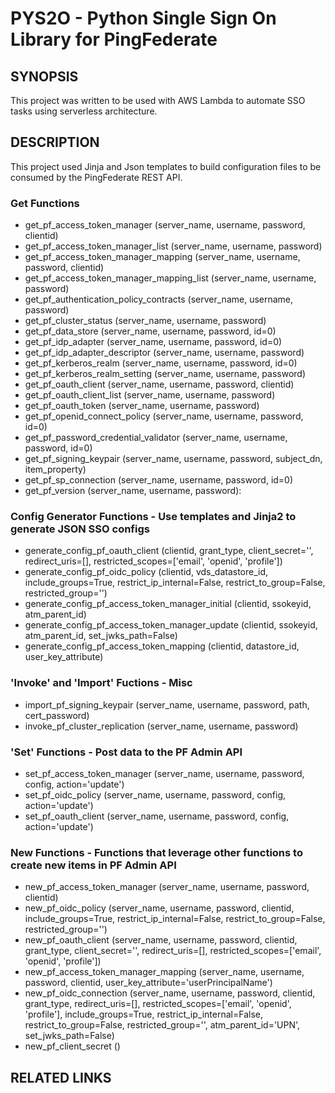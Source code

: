 
# PYS2O - Python Single Sign On Library for PingFederate

## SYNOPSIS
This project was written to be used with AWS Lambda to automate SSO tasks using serverless architecture.

## DESCRIPTION
This project used Jinja and Json templates to build configuration files to be consumed by the PingFederate REST API.

### Get Functions
* get_pf_access_token_manager (server_name, username, password, clientid)
* get_pf_access_token_manager_list (server_name, username, password)
* get_pf_access_token_manager_mapping (server_name, username, password, clientid)
* get_pf_access_token_manager_mapping_list (server_name, username, password)
* get_pf_authentication_policy_contracts (server_name, username, password)
* get_pf_cluster_status (server_name, username, password)
* get_pf_data_store (server_name, username, password, id=0)
* get_pf_idp_adapter (server_name, username, password, id=0)
* get_pf_idp_adapter_descriptor (server_name, username, password)
* get_pf_kerberos_realm (server_name, username, password, id=0)
* get_pf_kerberos_realm_setting (server_name, username, password)
* get_pf_oauth_client (server_name, username, password, clientid)
* get_pf_oauth_client_list (server_name, username, password)
* get_pf_oauth_token (server_name, username, password)
* get_pf_openid_connect_policy (server_name, username, password, id=0)
* get_pf_password_credential_validator (server_name, username, password, id=0)
* get_pf_signing_keypair (server_name, username, password, subject_dn, item_property)
* get_pf_sp_connection (server_name, username, password, id=0)
* get_pf_version (server_name, username, password):

### Config Generator Functions - Use templates and Jinja2 to generate JSON SSO configs
* generate_config_pf_oauth_client (clientid, grant_type, client_secret='', redirect_uris=[], restricted_scopes=['email', 'openid', 'profile'])
* generate_config_pf_oidc_policy (clientid, vds_datastore_id, include_groups=True, restrict_ip_internal=False, restrict_to_group=False, restricted_group='')
* generate_config_pf_access_token_manager_initial (clientid, ssokeyid, atm_parent_id)
* generate_config_pf_access_token_manager_update (clientid, ssokeyid, atm_parent_id, set_jwks_path=False)
* generate_config_pf_access_token_mapping (clientid, datastore_id, user_key_attribute)

### 'Invoke' and 'Import' Fuctions - Misc
* import_pf_signing_keypair (server_name, username, password, path, cert_password)
* invoke_pf_cluster_replication (server_name, username, password)

### 'Set' Functions - Post data to the PF Admin API
* set_pf_access_token_manager (server_name, username, password, config, action='update')
* set_pf_oidc_policy (server_name, username, password, config, action='update')
* set_pf_oauth_client (server_name, username, password, config, action='update')

### New Functions - Functions that leverage other functions to create new items in PF Admin API
* new_pf_access_token_manager (server_name, username, password, clientid)
* new_pf_oidc_policy (server_name, username, password, clientid, include_groups=True, restrict_ip_internal=False, restrict_to_group=False, restricted_group='')
* new_pf_oauth_client (server_name, username, password, clientid, grant_type, client_secret='', redirect_uris=[], restricted_scopes=['email', 'openid', 'profile'])
* new_pf_access_token_manager_mapping (server_name, username, password, clientid, user_key_attribute='userPrincipalName')
* new_pf_oidc_connection (server_name, username, password, clientid, grant_type, redirect_uris=[], restricted_scopes=['email', 'openid', 'profile'], include_groups=True,
        restrict_ip_internal=False, restrict_to_group=False, restricted_group='', atm_parent_id='UPN', set_jwks_path=False)
* new_pf_client_secret ()

## RELATED LINKS
